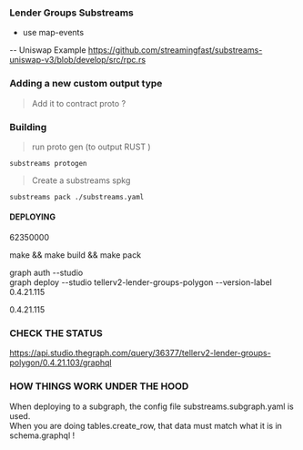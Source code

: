 ### Lender Groups Substreams




- use map-events 


-- Uniswap Example 
https://github.com/streamingfast/substreams-uniswap-v3/blob/develop/src/rpc.rs



### Adding a new custom output type 

> Add it to contract proto ? 





### Building 

> run proto gen (to output RUST ) 


```
substreams protogen 
```



> Create a substreams spkg 

```
substreams pack ./substreams.yaml
```


#### DEPLOYING 

62350000

make && make build && make pack 


graph auth --studio  
 graph deploy --studio tellerv2-lender-groups-polygon --version-label 0.4.21.115
 
 0.4.21.115



 ### CHECK THE STATUS 

 https://api.studio.thegraph.com/query/36377/tellerv2-lender-groups-polygon/0.4.21.103/graphql





 ### HOW THINGS WORK UNDER THE HOOD

 When deploying to a subgraph, the config file  substreams.subgraph.yaml is used.  
 When you are doing tables.create_row,  that data must match what it is in  schema.graphql ! 